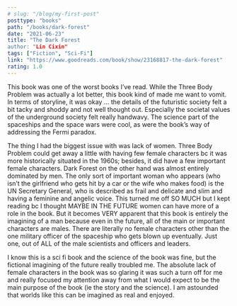 ```yaml
---
# slug: "/blog/my-first-post"
posttype: "books"
path: "/books/dark-forest"
date: "2021-06-23"
title: "The Dark Forest
author: "Lin Cixin"
tags: ["Fiction", "Sci-Fi"]
link: "https://www.goodreads.com/book/show/23168817-the-dark-forest"
rating: 1.0
---
```

This book was one of the worst books I’ve read. While the Three Body Problem was actually a lot better, this book kind of made me want to vomit. In terms of storyline, it was okay … the details of the futuristic society felt a bit tacky and shoddy and not well thought out. Especially the societal values of the underground society felt really handwavy. The science part of the spaceships and the space wars were cool, as were the book’s way of addressing the Fermi paradox.

The thing I had the biggest issue with was lack of women. Three Body Problem could get away a little with having few female characters bc it was more historically situated in the 1960s; besides, it did have a few important female characters. Dark Forest on the other hand was almost entirely dominated by men. The only sort of important woman who appears (who isn’t the girlfriend who gets hit by a car or the wife who makes food) is the UN Secretary General, who is described as frail and delicate and slim and having a feminine and angelic voice. This turned me off SO MUCH but I kept reading bc I thought MAYBE IN THE FUTURE women can have more of a role in the book. But it becomes VERY apparent that this book is entirely the imagining of a man because even in the future, all of the main or important characters are males. There are literally no female characters other than the one military officer of the spaceship who gets blown up eventually. Just one, out of ALL of the male scientists and officers and leaders.

I know this is a sci fi book and the science of the book was fine, but the fictional imagining of the future really troubled me. The absolute lack of female characters in the book was so glaring it was such a turn off for me and really focused my attention away from what I would expect to be the main purpose of the book (ie the story and the science). I am astounded that worlds like this can be imagined as real and enjoyed.
